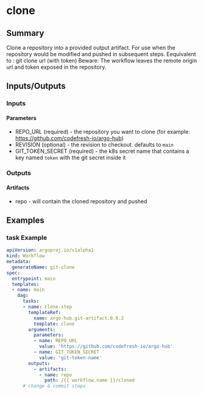 # clone

## Summary
Clone a repository into a provided output artifact. For use when the repository would be modified and pushed in subsequent steps. Eequivalent to : git clone url (with token)
Beware: The workflow leaves the remote origin url and token exposed in the repository. 
## Inputs/Outputs

### Inputs
#### Parameters
* REPO_URL (required) - the repository you want to clone (for example: https://github.com/codefresh-io/argo-hub)
* REVISION (optional) - the revision to checkout. defaults to `main`
* GIT_TOKEN_SECRET (required) - the k8s secret name that contains a key named `token` with the git secret inside it

### Outputs
#### Artifacts
* repo - will contain the cloned repository and pushed

## Examples

### task Example
```yaml
apiVersion: argoproj.io/v1alpha1
kind: Workflow
metadata:
  generateName: git-clone
spec:
  entrypoint: main
  templates:
  - name: main
    dag:
      tasks:
      - name: clone-step
        templateRef:
          name: argo-hub.git-artifact.0.0.2
          template: clone
        arguments:
          parameters:
          - name: REPO_URL
            value: 'https://github.com/codefresh-io/argo-hub'
          - name: GIT_TOKEN_SECRET
            value: 'git-token-name'
        outputs:
          - artifacts:
            - name: repo
              path: /{{ workflow.name }}/cloned
      # change & commit steps
```
